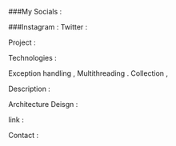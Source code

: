 ###My Socials : 

###Instagram : 
Twitter : 


Project : 


Technologies : 

Exception handling , Multithreading . Collection , 

Description : 


Architecture Deisgn : 


link : 

Contact : 



